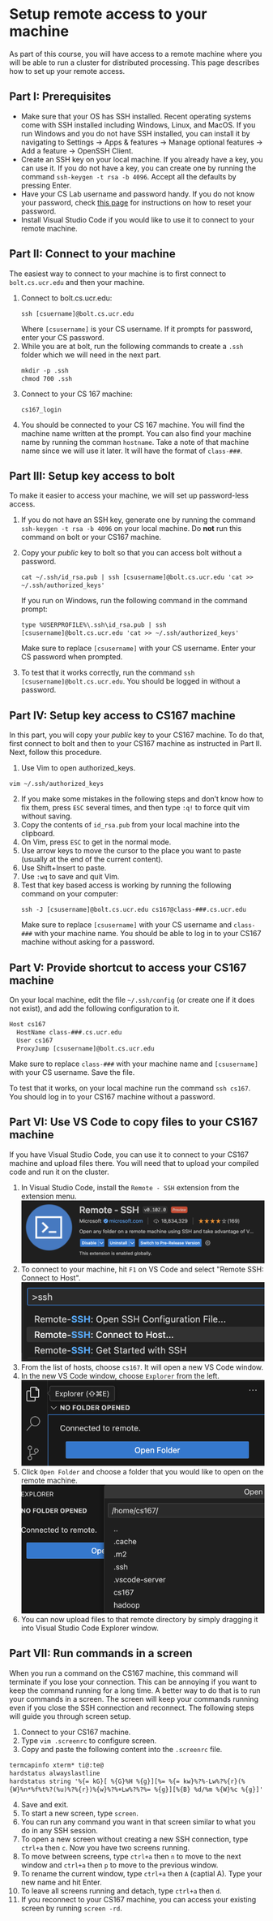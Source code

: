 # Setup remote access to your machine
As part of this course, you will have access to a remote machine where you will be able to run a cluster for distributed processing. This page describes how to set up your remote access.

## Part I: Prerequisites
- Make sure that your OS has SSH installed. Recent operating systems come with SSH installed including Windows, Linux, and MacOS. If you run Windows and you do not have SSH installed, you can install it by navigating to Settings -> Apps & features -> Manage optional features -> Add a feature -> OpenSSH Client.
- Create an SSH key on your local machine. If you already have a key, you can use it. If you do not have a key, you can create one by running the command `ssh-keygen -t rsa -b 4096`. Accept all the defaults by pressing Enter.
- Have your CS Lab username and password handy. If you do not know your password, check [this page](https://www1.cs.ucr.edu/department-intranet) for instructions on how to reset your password.
- Install Visual Studio Code if you would like to use it to connect to your remote machine.

## Part II: Connect to your machine
The easiest way to connect to your machine is to first connect to `bolt.cs.ucr.edu` and then your machine.

1. Connect to bolt.cs.ucr.edu:
    ```shell
    ssh [csuername]@bolt.cs.ucr.edu
    ```
    Where `[csusername]` is your CS username. If it prompts for password, enter your CS password.
2. While you are at bolt, run the following commands to create a `.ssh` folder which we will need in the next part.
    ```shell
    mkdir -p .ssh
    chmod 700 .ssh
    ```
3. Connect to your CS 167 machine:
    ```shell
    cs167_login
    ```
4. You should be connected to your CS 167 machine. You will find the machine name written at the prompt. You can also find your machine name by running the comman `hostname`. Take a note of that machine name since we will use it later. It will have the format of `class-###`.

## Part III: Setup key access to bolt
To make it easier to access your machine, we will set up password-less access.
1. If you do not have an SSH key, generate one by running the command `ssh-keygen -t rsa -b 4096` on your local machine. Do **not** run this command on bolt or your CS167 machine.
2. Copy your *public* key to bolt so that you can access bolt without a password.
    ```shell
    cat ~/.ssh/id_rsa.pub | ssh [csusername]@bolt.cs.ucr.edu 'cat >> ~/.ssh/authorized_keys'
    ```
    If you run on Windows, run the following command in the command prompt:
    ```shell
    type %USERPROFILE%\.ssh\id_rsa.pub | ssh [csusername]@bolt.cs.ucr.edu 'cat >> ~/.ssh/authorized_keys'
    ```
    Make sure to replace `[csusername]` with your CS username.
    Enter your CS password when prompted.

3. To test that it works correctly, run the command `ssh [csusername]@bolt.cs.ucr.edu`. You should be logged in without a password.

## Part IV: Setup key access to CS167 machine
In this part, you will copy your *public* key to your CS167 machine. To do that, first connect to bolt and then to your CS167 machine as instructed in Part II. Next, follow this procedure.
1. Use Vim to open authorized_keys.
```shell
vim ~/.ssh/authorized_keys
```
2. If you make some mistakes in the following steps and don’t know how to fix them, press `ESC` several times, and then type `:q!` to force quit vim without saving.
3. Copy the contents of `id_rsa.pub` from your local machine into the clipboard.
4. On Vim, press `ESC` to get in the normal mode.
5. Use arrow keys to move the cursor to the place you want to paste (usually at the end of the current content).
6. Use Shift+Insert to paste.
7. Use `:wq` to save and quit Vim.
8. Test that key based access is working by running the following command on your computer:
    ```shell
    ssh -J [csusername]@bolt.cs.ucr.edu cs167@class-###.cs.ucr.edu
    ```
    Make sure to replace `[csusername]` with your CS username and `class-###` with your machine name. You should be able to log in to your CS167 machine without asking for a password.

## Part V: Provide shortcut to access your CS167 machine
On your local machine, edit the file `~/.ssh/config` (or create one if it does not exist), and add the following configuration to it.
```text
Host cs167
  HostName class-###.cs.ucr.edu
  User cs167
  ProxyJump [csusername]@bolt.cs.ucr.edu
```
Make sure to replace `class-###` with your machine name and `[csusername]` with your CS username. Save the file.

To test that it works, on your local machine run the command `ssh cs167`. You should log in to your CS167 machine without a password.

## Part VI: Use VS Code to copy files to your CS167 machine
If you have Visual Studio Code, you can use it to connect to your CS167 machine and upload files there. You will need that to upload your compiled code and run it on the cluster.

1. In Visual Studio Code, install the `Remote - SSH` extension from the extension menu.
![Visual Studio Code Remote - SSH extension](vscode-ssh.png)
2. To connect to your machine, hit `F1` on VS Code and select "Remote SSH: Connect to Host".
![Visual Studio Code Remote - SSH connect](vscode-ssh-connect.png)
3. From the list of hosts, choose `cs167`. It will open a new VS Code window.
4. In the new VS Code window, choose `Explorer` from the left.
![Visual Studio Code Explorer](vscode-explorer.png)
5. Click `Open Folder` and choose a folder that you would like to open on the remote machine.
![Visual Studio Code Open Folder](vscode-open-folder.png)
6. You can now upload files to that remote directory by simply dragging it into Visual Studio Code Explorer window.

## Part VII: Run commands in a screen
When you run a command on the CS167 machine, this command will terminate if you lose your connection. This can be annoying if you want to keep the command running for a long time. A better way to do that is to run your commands in a screen. The screen will keep your commands running even if you close the SSH connection and reconnect. The following steps will guide you through screen setup.

1. Connect to your CS167 machine.
2. Type `vim .screenrc` to configure screen.
3. Copy and paste the following content into the `.screenrc` file.
```
termcapinfo xterm* ti@:te@
hardstatus alwayslastline
hardstatus string '%{= kG}[ %{G}%H %{g}][%= %{= kw}%?%-Lw%?%{r}(%{W}%n*%f%t%?(%u)%?%{r})%{w}%?%+Lw%?%?%= %{g}][%{B} %d/%m %{W}%c %{g}]'
```
4. Save and exit.
5. To start a new screen, type `screen`.
6. You can run any command you want in that screen similar to what you do in any SSH session.
7. To open a new screen without creating a new SSH connection, type `ctrl+a` then `c`. Now you have two screens running.
8. To move between screens, type `ctrl+a` then `n` to move to the next window and `ctrl+a` then `p` to move to the previous window.
9. To rename the current window, type `ctrl+a` then `A` (captial A). Type your new name and hit Enter.
10. To leave all screens running and detach, type `ctrl+a` then `d`.
11. If you reconnect to your CS167 machine, you can access your existing screen by running `screen -rd`.
